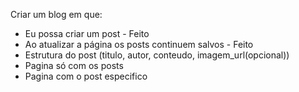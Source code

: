 Criar um blog em que:

- Eu possa criar um post - Feito
- Ao atualizar a página os posts continuem salvos - Feito
- Estrutura do post (titulo, autor, conteudo, imagem_url(opcional))
- Pagina só com os posts
- Pagina com o post especifico
